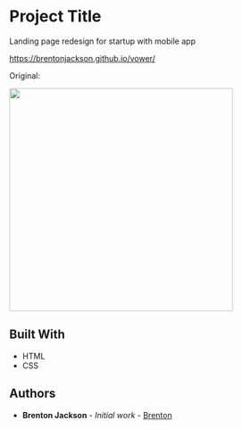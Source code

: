 # Project Title

Landing page redesign for startup with mobile app

https://brentonjackson.github.io/vower/

Original:

<img src="original.gif" width=400px><br>


## Built With

* HTML
* CSS



## Authors

* **Brenton Jackson** - *Initial work* - [Brenton](https://github.com/brentonjackson)



